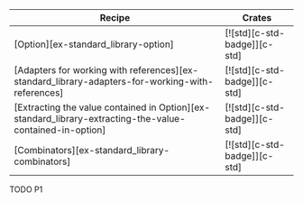 | Recipe | Crates |
|---|---|
| [Option][ex-standard_library-option] | [![std][c-std-badge]][c-std] |
| [Adapters for working with references][ex-standard_library-adapters-for-working-with-references] | [![std][c-std-badge]][c-std] |
| [Extracting the value contained in Option][ex-standard_library-extracting-the-value-contained-in-option] | [![std][c-std-badge]][c-std] |
| [Combinators][ex-standard_library-combinators] | [![std][c-std-badge]][c-std] |

<div class="hidden">
TODO P1
</div>
